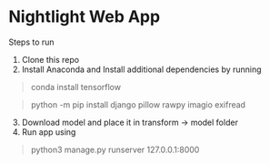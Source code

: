# Nightlight Web App

Steps to run

1. Clone this repo 
2. Install Anaconda and Install additional dependencies by running 
>conda install tensorflow

>python -m pip install django pillow rawpy imagio exifread
3. Download model and place it in transform -> model folder
4. Run app using
>python3 manage.py runserver 127.0.0.1:8000
